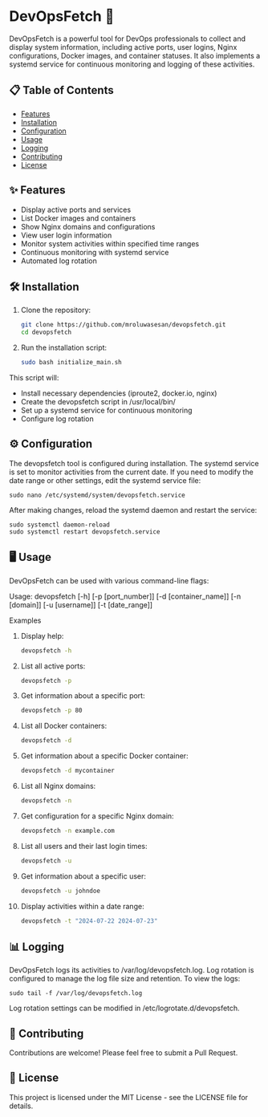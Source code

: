 # DevOpsFetch 🚀

DevOpsFetch is a powerful tool for DevOps professionals to collect and display system information, including active ports, user logins, Nginx configurations, Docker images, and container statuses. It also implements a systemd service for continuous monitoring and logging of these activities.

## 📋 Table of Contents

- [Features](#-features)
- [Installation](#-installation)
- [Configuration](#️-configuration)
- [Usage](#-usage)
- [Logging](#-logging)
- [Contributing](#-contributing)
- [License](#-license)

## ✨ Features

- Display active ports and services
- List Docker images and containers
- Show Nginx domains and configurations
- View user login information
- Monitor system activities within specified time ranges
- Continuous monitoring with systemd service
- Automated log rotation

## 🛠 Installation

1. Clone the repository:
    ```bash
   git clone https://github.com/mroluwasesan/devopsfetch.git
   cd devopsfetch
2. Run the installation script:
    ```bash
   sudo bash initialize_main.sh

This script will:

- Install necessary dependencies (iproute2, docker.io, nginx)
- Create the devopsfetch script in /usr/local/bin/
- Set up a systemd service for continuous monitoring
- Configure log rotation

## ⚙️ Configuration
The devopsfetch tool is configured during installation. The systemd service is set to monitor activities from the current date. If you need to modify the date range or other settings, edit the systemd service file:

    
    sudo nano /etc/systemd/system/devopsfetch.service
   
After making changes, reload the systemd daemon and restart the service:

    
    sudo systemctl daemon-reload
    sudo systemctl restart devopsfetch.service

## 🖥 Usage

DevOpsFetch can be used with various command-line flags:

Usage: devopsfetch [-h] [-p [port_number]] [-d [container_name]] [-n [domain]] [-u [username]] [-t [date_range]]

Examples
1. Display help:

    ```bash
    devopsfetch -h

2. List all active ports:

    ```bash
    devopsfetch -p

3. Get information about a specific port:

    ```bash
    devopsfetch -p 80

4. List all Docker containers:

    ```bash
    devopsfetch -d


5. Get information about a specific Docker container:

    ```bash
    devopsfetch -d mycontainer

6. List all Nginx domains:

    ```bash
    devopsfetch -n

7. Get configuration for a specific Nginx domain:

    ```bash
    devopsfetch -n example.com

8. List all users and their last login times:

    ```bash
    devopsfetch -u

9. Get information about a specific user:

    ```bash
    devopsfetch -u johndoe

10. Display activities within a date range:

    ```bash
    devopsfetch -t "2024-07-22 2024-07-23"

## 📊 Logging
DevOpsFetch logs its activities to /var/log/devopsfetch.log. Log rotation is configured to manage the log file size and retention.
To view the logs:

    
    sudo tail -f /var/log/devopsfetch.log

Log rotation settings can be modified in /etc/logrotate.d/devopsfetch.
## 🤝 Contributing
Contributions are welcome! Please feel free to submit a Pull Request.

## 📄 License
This project is licensed under the MIT License - see the LICENSE file for details.